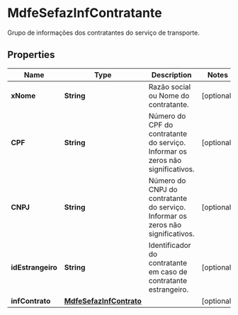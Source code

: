 

# MdfeSefazInfContratante

Grupo de informações dos contratantes do serviço de transporte.

## Properties

| Name | Type | Description | Notes |
|------------ | ------------- | ------------- | -------------|
|**xNome** | **String** | Razão social ou Nome do contratante. |  [optional] |
|**CPF** | **String** | Número do CPF do contratante do serviço.  Informar os zeros não significativos. |  [optional] |
|**CNPJ** | **String** | Número do CNPJ do contratante do serviço.  Informar os zeros não significativos. |  [optional] |
|**idEstrangeiro** | **String** | Identificador do contratante em caso de contratante estrangeiro. |  [optional] |
|**infContrato** | [**MdfeSefazInfContrato**](MdfeSefazInfContrato.md) |  |  [optional] |



